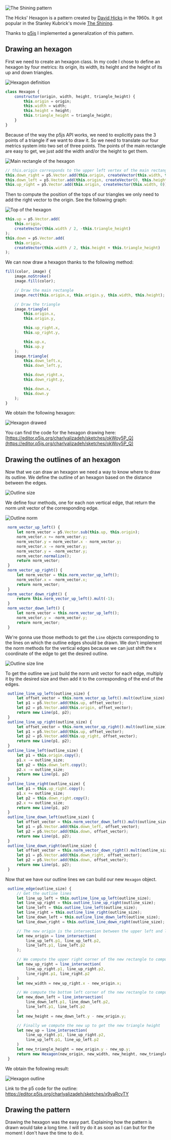 ![The Shining pattern](doc/static/hickshexagon/TheShining.png)


The Hicks' Hexagon is a pattern created by [David Hicks](https://en.wikipedia.org/wiki/David_Hicks_(designer)) in the 1960s. It got popular in the Stanley Kubrick's movie [The Shining](https://en.wikipedia.org/wiki/The_Shining_(film)).

Thanks to [p5js](https://p5js.org/) I implemented a generalization of this pattern.

## Drawing an hexagon

First we need to create an hexagon class. In my code I chose to define an hexagon by four metrics: its origin, its width, its height and the height of its up and down triangles.

![Hexagon definition](doc/static/hickshexagon/hexagon1.png)

```js
class Hexagon {
    constructor(origin, width, height, triangle_height) {
        this.origin = origin;
        this.width = width;
        this.height = height;
        this.triangle_height = triangle_height;
    }
}
```

Because of the way the p5js API works, we need to explicitly pass the 3 points of a triangle if we want to draw it. So we need to translate our four metrics system into two set of three points.
The points of the main rectangle are easy to get, we just add the width and/or the height to get them.

![Main rectangle of the hexagon](doc/static/hickshexagon/hexagon2.png)

```js
// this.origin corresponds to the upper left vertex of the main rectangle
this.down_right = p5.Vector.add(this.origin, createVector(this.width, this.height));
this.down_left = p5.Vector.add(this.origin, createVector(0, this.height));
this.up_right = p5.Vector.add(this.origin, createVector(this.width, 0));
```

Then to compute the position of the tops of our triangles we only need to add the right vector to the origin. See the following graph:

![Top of the hexagon](doc/static/hickshexagon/hexagon3.png)

```js
this.up = p5.Vector.add(
	this.origin,
	createVector(this.width / 2, -this.triangle_height)
);
this.down = p5.Vector.add(
	this.origin,
	createVector(this.width / 2, this.height + this.triangle_height)
);
```

We can now draw a hexagon thanks to the following method:

```js
fill(color, image) {
    image.noStroke()
    image.fill(color);

	// Draw the main rectangle
    image.rect(this.origin.x, this.origin.y, this.width, this.height);

	// Draw the triangle
    image.triangle(
        this.origin.x,
        this.origin.y,

        this.up_right.x,
        this.up_right.y,

        this.up.x,
        this.up.y
    );
    image.triangle(
        this.down_left.x,
        this.down_left.y,

        this.down_right.x,
        this.down_right.y,

        this.down.x,
        this.down.y
    );
}
```

We obtain the following hexagon:

![Hexagon drawed](doc/static/hickshexagon/hexagon4.png)

You can find the code for the hexagon drawing here: [https://editor.p5js.org/charlyalizadeh/sketches/okWoy5P_Q](https://editor.p5js.org/charlyalizadeh/sketches/okWoy5P_Q)

## Drawing the outlines of an hexagon

Now that we can draw an hexagon we need a way to know where to draw its outline. We define the outline of an hexagon based on the distance between the edges.

![Outline size](doc/static/hickshexagon/outline_size.png)


We define four methods, one for each non vertical edge, that return the norm unit vector of the corresponding edge.

![Outline norm](doc/static/hickshexagon/outline_norm.png)

```js
 norm_vector_up_left() {
     let norm_vector = p5.Vector.sub(this.up, this.origin);
     norm_vector.x += norm_vector.y;
     norm_vector.y = norm_vector.x - norm_vector.y;
     norm_vector.x -= norm_vector.y;
     norm_vector.y = -norm_vector.y;
     norm_vector.normalize();
     return norm_vector;
 }
 norm_vector_up_right() {
     let norm_vector = this.norm_vector_up_left();
     norm_vector.x = -norm_vector.x;
     return norm_vector;
 }
 norm_vector_down_right() {
     return this.norm_vector_up_left().mult(-1);
 }
 norm_vector_down_left() {
     let norm_vector = this.norm_vector_up_left();
     norm_vector.y = -norm_vector.y;
     return norm_vector;
 }
```



 We're gonna use those methods to get the `Line` objects corresponding to the lines on which the outline edges should be drawn.
 We don't implement the norm methods for the vertical edges because we can just shift the x coordinate of the edge to get the desired outline.


![Outline size line](doc/static/hickshexagon/outline_size_line.png)

To get the outline we just build the norm unit vector for each edge, multiply it by the desired size and then add it to the corresponding of the end of the edges.

```js
 outline_line_up_left(outline_size) {
     let offset_vector = this.norm_vector_up_left().mult(outline_size);
     let p1 = p5.Vector.add(this.up, offset_vector);
     let p2 = p5.Vector.add(this.origin, offset_vector);
     return new Line(p1, p2);
 }
 outline_line_up_right(outline_size) {
     let offset_vector = this.norm_vector_up_right().mult(outline_size);
     let p1 = p5.Vector.add(this.up, offset_vector);
     let p2 = p5.Vector.add(this.up_right, offset_vector);
     return new Line(p1, p2);
 }
 outline_line_left(outline_size) {
     let p1 = this.origin.copy();
     p1.x -= outline_size;
     let p2 = this.down_left.copy();
     p2.x -= outline_size;
     return new Line(p1, p2)
 }
 outline_line_right(outline_size) {
     let p1 = this.up_right.copy();
     p1.x += outline_size;
     let p2 = this.down_right.copy();
     p2.x += outline_size;
     return new Line(p1, p2)
 }
 outline_line_down_left(outline_size) {
     let offset_vector = this.norm_vector_down_left().mult(outline_size);
     let p1 = p5.Vector.add(this.down_left, offset_vector);
     let p2 = p5.Vector.add(this.down, offset_vector);
     return new Line(p1, p2);
 }
 outline_line_down_right(outline_size) {
     let offset_vector = this.norm_vector_down_right().mult(outline_size);
     let p1 = p5.Vector.add(this.down_right, offset_vector);
     let p2 = p5.Vector.add(this.down, offset_vector);
     return new Line(p1, p2);
 }
```

Now that we have our outline lines we can build our new `Hexagon` object.

```js
 outline_edge(outline_size) {
	 // Get the outline lines
     let line_up_left = this.outline_line_up_left(outline_size);
     let line_up_right = this.outline_line_up_right(outline_size);
     let line_left = this.outline_line_left(outline_size);
     let line_right = this.outline_line_right(outline_size);
     let line_down_left = this.outline_line_down_left(outline_size);
     let line_down_right = this.outline_line_down_right(outline_size);

	 // The new origin is the intersection between the upper left and left lines
     let new_origin = line_intersection(
         line_up_left.p1, line_up_left.p2,
         line_left.p1, line_left.p2
     );

	 // We compute the upper right corner of the new rectangle to compute the width
     let new_up_right = line_intersection(
         line_up_right.p1, line_up_right.p2,
         line_right.p1, line_right.p2
     )
     let new_width = new_up_right.x - new_origin.x;

	 // We compute the bottom left corner of the new rectangle to compute the height
     let new_down_left = line_intersection(
         line_down_left.p1, line_down_left.p2,
         line_left.p1, line_left.p2
     )
     let new_height = new_down_left.y - new_origin.y;

	 // Finally we compute the new up to get the new triangle height
     let new_up = line_intersection(
         line_up_right.p1, line_up_right.p2,
         line_up_left.p1, line_up_left.p2
     )
     let new_triangle_height = new_origin.y - new_up.y;
     return new Hexagon(new_origin, new_width, new_height, new_triangle_height);
 }
```

We obtain the following result:

![Hexagon outline](doc/static/hickshexagon/hexagon5.png)

Link to the p5 code for the outline: https://editor.p5js.org/charlyalizadeh/sketches/x9yaRcvTY


## Drawing the pattern

Drawing the hexagon was the easy part. Explaining how the pattern is drawn would take a long time. I will try do it as soon as I can but for the moment I don't have the time to do it.
